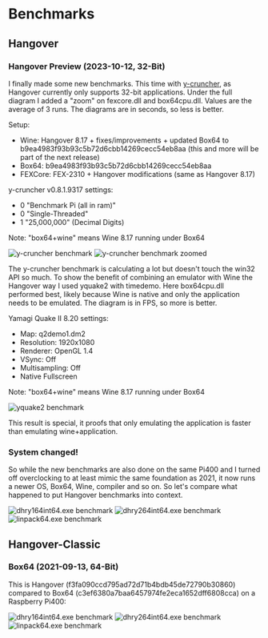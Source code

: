 # Benchmarks

## Hangover
### Hangover Preview (2023-10-12, 32-Bit)

I finally made some new benchmarks. This time with [y-cruncher](http://numberworld.org/y-cruncher/), as Hangover currently only supports 32-bit applications. Under the full diagram I added a "zoom" on fexcore.dll and box64cpu.dll. Values are the average of 3 runs. The diagrams are in seconds, so less is better.

Setup:

- Wine: Hangover 8.17 + fixes/improvements + updated Box64 to b9ea4983f93b93c5b72d6cbb14269cecc54eb8aa (this and more will be part of the next release)
- Box64: b9ea4983f93b93c5b72d6cbb14269cecc54eb8aa
- FEXCore: FEX-2310 + Hangover modifications (same as Hangover 8.17)

y-cruncher v0.8.1.9317 settings:

- 0 "Benchmark Pi  (all in ram)"
- 0 "Single-Threaded"
- 1 "25,000,000" (Decimal Digits)

Note: "box64+wine" means Wine 8.17 running under Box64

![y-cruncher benchmark][2023-10-12-p4p1]
![y-cruncher benchmark zoomed][2023-10-12-p4p2]

[2023-10-12-p4p1]: 2023-10-12/04-P4P.exe.1.png
[2023-10-12-p4p2]: 2023-10-12/04-P4P.exe.2.png

The y-cruncher benchmark is calculating a lot but doesn't touch the win32 API so much. To show the benefit of combining an emulator with Wine the Hangover way I used yquake2 with timedemo. Here box64cpu.dll performed best, likely because Wine is native and only the application needs to be emulated. The diagram is in FPS, so more is better.

Yamagi Quake II 8.20 settings:

- Map: q2demo1.dm2
- Resolution: 1920x1080
- Renderer: OpenGL 1.4
- VSync: Off
- Multisampling: Off
- Native Fullscreen

Note: "box64+wine" means Wine 8.17 running under Box64

![yquake2 benchmark][2023-10-12-yquake2]

[2023-10-12-yquake2]: 2023-10-12/yquake2.exe.png

This result is special, it proofs that only emulating the application is faster than emulating wine+application.

### System changed!

So while the new benchmarks are also done on the same Pi400 and I turned off overclocking to at least mimic the same foundation as 2021, it now runs a newer OS, Box64, Wine, compiler and so on. So let's compare what happened to put Hangover benchmarks into context.

![dhry164int64.exe benchmark][2021-2023-dhry1]
![dhry264int64.exe benchmark][2021-2023-dhry2]
![linpack64.exe benchmark][2021-2023-linpa]

[2021-2023-dhry1]: 2021-2023/dhry164int64.exe.png
[2021-2023-dhry2]: 2021-2023/dhry264int64.exe.png
[2021-2023-linpa]: 2021-2023/linpack64.exe.png

## Hangover-Classic
### Box64 (2021-09-13, 64-Bit)

This is Hangover (f3fa090ccd795ad72d71b4bdb45de72790b30860) compared to Box64 (c3ef6380a7baa6457974fe2eca1652dff6808cca) on a Raspberry Pi400:

![dhry164int64.exe benchmark][2021-09-13-dhry1]
![dhry264int64.exe benchmark][2021-09-13-dhry2]
![linpack64.exe benchmark][2021-09-13-linpa]

[2021-09-13-dhry1]: 2021-09-13/dhry164int64.exe.png
[2021-09-13-dhry2]: 2021-09-13/dhry264int64.exe.png
[2021-09-13-linpa]: 2021-09-13/linpack64.exe.png
